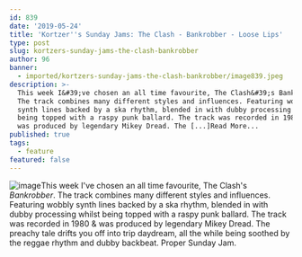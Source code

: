 ```yaml
---
id: 839
date: '2019-05-24'
title: 'Kortzer''s Sunday Jams: The Clash - Bankrobber - Loose Lips'
type: post
slug: kortzers-sunday-jams-the-clash-bankrobber
author: 96
banner:
  - imported/kortzers-sunday-jams-the-clash-bankrobber/image839.jpeg
description: >-
  This week I&#39;ve chosen an all time favourite, The Clash&#39;s Bankrobber.
  The track combines many different styles and influences. Featuring wobbly
  synth lines backed by a ska rhythm, blended in with dubby processing whilst
  being topped with a raspy punk ballard. The track was recorded in 1980 &amp;
  was produced by legendary Mikey Dread. The [...]Read More...
published: true
tags:
  - feature
featured: false
---
```

![image](../imported/kortzers-sunday-jams-the-clash-bankrobber/image839.jpeg)This week I've chosen an all time favourite, The Clash's _Bankrobber_. The track combines many different styles and influences. Featuring wobbly synth lines backed by a ska rhythm, blended in with dubby processing whilst being topped with a raspy punk ballard. The track was recorded in 1980 & was produced by legendary Mikey Dread. The preachy tale drifts you off into trip daydream, all the while being soothed by the reggae rhythm and dubby backbeat. Proper Sunday Jam.